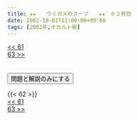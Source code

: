 ```yaml
---
title: ★★　　ウミガメのスープ　　★★　６２杯目
date: 2002-10-01T12:00:00+09:00
tags: [2002年,オカルト板]
---
```

<div class="th_left"><a href="../61"><< 61</a></div>
<div class="th_right"><a href="../63">63 >></a></div>
<br><br>
<script src="../../js/cupsoup.js"></script>
<form>
<input type="button" value="問題と解説のみにする" onClick="toggleCupsoup()">
</form>
{{< 62 >}}
<div class="th_left"><a href="../61"><< 61</a></div>
<div class="th_right"><a href="../63">63 >></a></div>